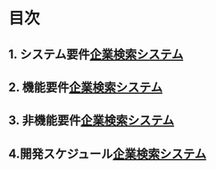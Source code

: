 # 目次

## 1. システム要件[企業検索システム](要求定義_システム要件.md)

## 2. 機能要件[企業検索システム](要求定義_機能要件.md)

## 3. 非機能要件[企業検索システム](要求定義_非機能要件.md)

## 4.開発スケジュール[企業検索システム](要求定義_開発スケジュール.md)